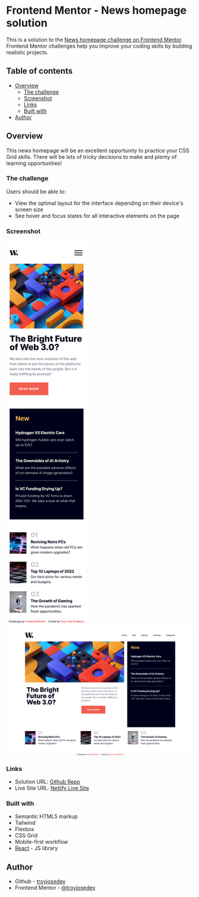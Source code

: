 # Frontend Mentor - News homepage solution

This is a solution to the [News homepage challenge on Frontend Mentor](https://www.frontendmentor.io/challenges/news-homepage-H6SWTa1MFl). Frontend Mentor challenges help you improve your coding skills by building realistic projects.

## Table of contents

- [Overview](#overview)
  - [The challenge](#the-challenge)
  - [Screenshot](#screenshot)
  - [Links](#links)
  - [Built with](#built-with)
- [Author](#author)

## Overview
  This news homepage will be an excellent opportunity to practice your CSS Grid skills. There will be lots of tricky decisions to make and plenty of learning opportunities!

### The challenge

Users should be able to:

- View the optimal layout for the interface depending on their device's screen size
- See hover and focus states for all interactive elements on the page

### Screenshot

![](./public/screenshot-mobile.png)
![](./public/screenshot-desktop.png)


### Links

- Solution URL: [Github Repo](https://github.com/troyjosedev/news-homepage)
- Live Site URL: [Netlify Live Site](https://news-homepage-troy.netlify.app/)

### Built with

- Semantic HTML5 markup
- Tailwind
- Flexbox
- CSS Grid
- Mobile-first workflow
- [React](https://reactjs.org/) - JS library

## Author

- Github - [troyjosedev](https://github.com/)
- Frontend Mentor - [@troyjosedev](https://www.frontendmentor.io/profile/troyjosedev)
